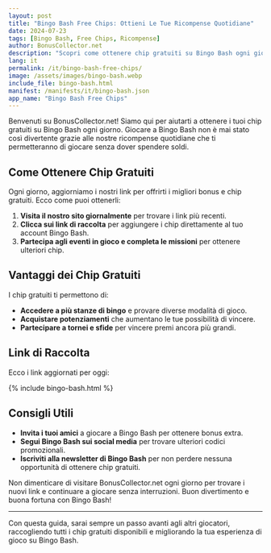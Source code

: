 ```yaml
---
layout: post
title: "Bingo Bash Free Chips: Ottieni Le Tue Ricompense Quotidiane"
date: 2024-07-23
tags: [Bingo Bash, Free Chips, Ricompense]
author: BonusCollector.net
description: "Scopri come ottenere chip gratuiti su Bingo Bash ogni giorno con i nostri link aggiornati quotidianamente."
lang: it
permalink: /it/bingo-bash-free-chips/
image: /assets/images/bingo-bash.webp
include_file: bingo-bash.html
manifest: /manifests/it/bingo-bash.json
app_name: "Bingo Bash Free Chips"
---
```


Benvenuti su BonusCollector.net! Siamo qui per aiutarti a ottenere i tuoi chip gratuiti su Bingo Bash ogni giorno. Giocare a Bingo Bash non è mai stato così divertente grazie alle nostre ricompense quotidiane che ti permetteranno di giocare senza dover spendere soldi.

## Come Ottenere Chip Gratuiti

Ogni giorno, aggiorniamo i nostri link per offrirti i migliori bonus e chip gratuiti. Ecco come puoi ottenerli:

1. **Visita il nostro sito giornalmente** per trovare i link più recenti.
2. **Clicca sui link di raccolta** per aggiungere i chip direttamente al tuo account Bingo Bash.
3. **Partecipa agli eventi in gioco e completa le missioni** per ottenere ulteriori chip.

## Vantaggi dei Chip Gratuiti

I chip gratuiti ti permettono di:

- **Accedere a più stanze di bingo** e provare diverse modalità di gioco.
- **Acquistare potenziamenti** che aumentano le tue possibilità di vincere.
- **Partecipare a tornei e sfide** per vincere premi ancora più grandi.

## Link di Raccolta

Ecco i link aggiornati per oggi:

{% include bingo-bash.html %}

## Consigli Utili

- **Invita i tuoi amici** a giocare a Bingo Bash per ottenere bonus extra.
- **Segui Bingo Bash sui social media** per trovare ulteriori codici promozionali.
- **Iscriviti alla newsletter di Bingo Bash** per non perdere nessuna opportunità di ottenere chip gratuiti.

Non dimenticare di visitare BonusCollector.net ogni giorno per trovare i nuovi link e continuare a giocare senza interruzioni. Buon divertimento e buona fortuna con Bingo Bash!

--- 

Con questa guida, sarai sempre un passo avanti agli altri giocatori, raccogliendo tutti i chip gratuiti disponibili e migliorando la tua esperienza di gioco su Bingo Bash.